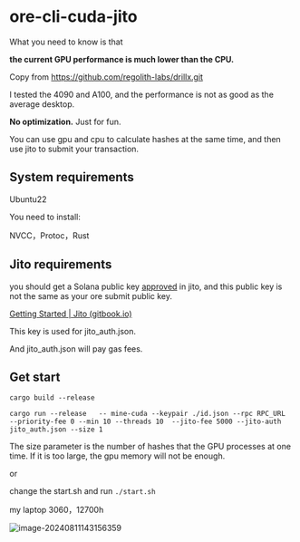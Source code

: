# ore-cli-cuda-jito

What you need to know is that

**the current GPU performance is much lower than the CPU.**

Copy from https://github.com/regolith-labs/drillx.git

I tested the 4090 and A100, and the performance is not as good as the average desktop.

**No optimization.** Just for fun.

You can use gpu and cpu to calculate hashes at the same time, and then use jito to submit your transaction.

## System requirements

Ubuntu22

You need to install:

NVCC，Protoc，Rust

## Jito requirements

you should get a Solana public key [approved](https://jito-labs.gitbook.io/mev/searcher-services/shredstream#how-do-i-sign-up) in jito, and this public key is not the same as your ore submit public key.

[Getting Started | Jito (gitbook.io)](https://jito-labs.gitbook.io/mev/searcher-resources/getting-started)

This key is used for jito_auth.json.

And jito_auth.json will pay gas fees.

## Get start

```shell
cargo build --release
```

```shell
cargo run --release   -- mine-cuda --keypair ./id.json --rpc RPC_URL  --priority-fee 0 --min 10 --threads 10  --jito-fee 5000 --jito-auth jito_auth.json --size 1
```

The size parameter is the number of hashes that the GPU processes at one time. If it is too large, the gpu memory will not be enough.

or

change the start.sh and run `./start.sh`



my laptop 3060，12700h

![image-20240811143156359](https://gitee.com/wujian2023/typora_images/raw/master/auto_upload/image-20240811143156359.png)



